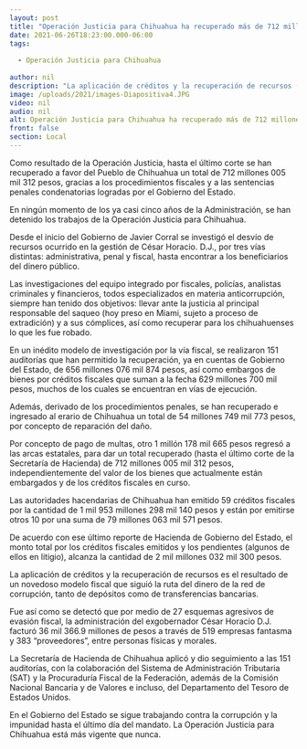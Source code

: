 ```yaml
---
layout: post
title: "Operación Justicia para Chihuahua ha recuperado más de 712 millones de pesos"
date: 2021-06-26T18:23:00.000-06:00
tags:
  
  - Operación Justicia para Chihuahua
  
author: nil
description: "La aplicación de créditos y la recuperación de recursos (ya en cuentas de Gobierno del Estado) es el resultado de un  novedoso modelo fiscal que se sumó a la investigación penal y siguió la ruta del dinero de la red de corrupción que encabezó el exgobernador"
image: /uploads/2021/images-Diapositiva4.JPG
video: nil
audio: nil
alt: Operación Justicia para Chihuahua ha recuperado más de 712 millones de pesos
front: false
section: Local
---
```


Como resultado de la Operación Justicia, hasta el último corte se han recuperado a favor del Pueblo de Chihuahua un total de 712 millones 005 mil 312 pesos, gracias a los procedimientos fiscales y a las sentencias penales condenatorias logradas por el Gobierno del Estado.

 

En ningún momento de los ya casi cinco años de la Administración, se han detenido los trabajos de la Operación Justicia para Chihuahua.

 

Desde el inicio del Gobierno de Javier Corral se investigó el desvío de recursos ocurrido en la gestión de César Horacio. D.J., por tres vías distintas: administrativa, penal y fiscal, hasta encontrar a los beneficiarios del dinero público.

 

Las investigaciones del equipo integrado por fiscales, policías, analistas criminales y financieros, todos especializados en materia anticorrupción, siempre han tenido dos objetivos: llevar ante la justicia al principal responsable del saqueo (hoy preso en Miami, sujeto a proceso de extradición) y a sus cómplices, así como recuperar para los chihuahuenses lo que les fue robado.

 

En un inédito modelo de investigación por la vía fiscal, se realizaron 151 auditorías que han permitido la recuperación, ya en cuentas de Gobierno del Estado, de 656 millones 076 mil 874 pesos, así como embargos de bienes por créditos fiscales que suman a la fecha 629 millones 700 mil pesos, muchos de los cuales se encuentran en vías de ejecución.

 

Además, derivado de los procedimientos penales, se han recuperado e ingresado al erario de Chihuahua un total de 54 millones 749 mil 773 pesos, por concepto de reparación del daño.

 

Por concepto de pago de multas, otro 1 millón 178 mil 665 pesos regresó a las arcas estatales, para dar un total recuperado (hasta el último corte de la Secretaría de Hacienda) de 712 millones 005 mil 312 pesos, independientemente del valor de los bienes que actualmente están embargados y de los créditos fiscales en curso.

 

Las autoridades hacendarias de Chihuahua han emitido 59 créditos fiscales por la cantidad de 1 mil 953 millones 298 mil 140 pesos y están por emitirse otros 10 por una suma de 79 millones 063 mil 571 pesos.

 

De acuerdo con ese último reporte de Hacienda de Gobierno del Estado, el monto total por los créditos fiscales emitidos y los pendientes (algunos de ellos en litigio), alcanza la cantidad de 2 mil millones 032 mil 300 pesos.

 

La aplicación de créditos y la recuperación de recursos es el resultado de un  novedoso modelo fiscal que siguió la ruta del dinero de la red de corrupción, tanto de depósitos como de transferencias bancarias.

 

Fue así como se detectó que por medio de 27 esquemas agresivos de evasión fiscal, la administración del exgobernador César Horacio D.J. facturó 36 mil 366.9 millones de pesos a través de 519 empresas fantasma y 383 “proveedores”, entre personas físicas y morales.

 

La Secretaría de Hacienda de Chihuahua aplicó y dio seguimiento a las 151 auditorías, con la colaboración del Sistema de Administración Tributaria (SAT) y la Procuraduría Fiscal de la Federación, además de la Comisión Nacional Bancaria y de Valores e incluso, del Departamento del Tesoro de Estados Unidos.

 

En el Gobierno del Estado se sigue trabajando contra la corrupción y la impunidad hasta el último día del mandato. La Operación Justicia para Chihuahua está más vigente que nunca.